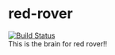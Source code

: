 # red-rover
[![Build Status](https://travis-ci.org/sonyccd/red-rover.svg?branch=master)](https://travis-ci.org/sonyccd/red-rover)  
This is the brain for red rover!!
